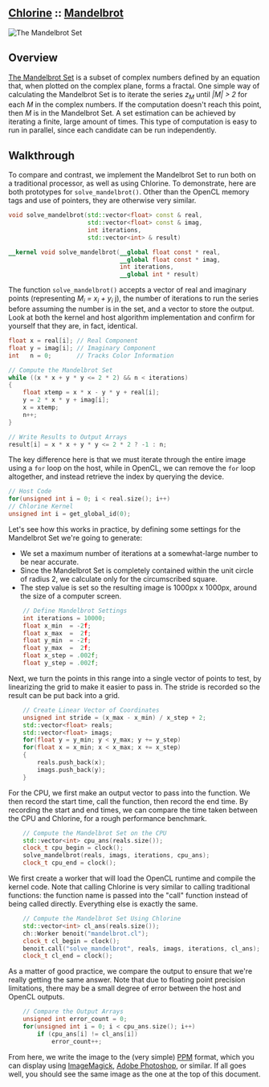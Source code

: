 ## [Chlorine](https://github.com/Polytonic/) :: [Mandelbrot](https://github.com/Polytonic/Chlorine/tree/master/examples/mandelbrot)
![The Mandelbrot Set](http://i.imgur.com/Y0ZIvgV.png)

## Overview
[The Mandelbrot Set](http://en.wikipedia.org/wiki/mandelbrot_set) is a subset of complex numbers defined by an equation that, when plotted on the complex plane, forms a fractal. One simple way of calculating the Mandelbrot Set is to iterate the series *z<sub>M</sub>* until *|M| > 2* for each *M* in the complex numbers.  If the computation doesn't reach this point, then *M* is in the Mandelbrot Set. A set estimation can be achieved by iterating a finite, large amount of times. This type of computation is easy to run in parallel, since each candidate can be run independently.

## Walkthrough
To compare and contrast, we implement the Mandelbrot Set to run both on a traditional processor, as well as using Chlorine. To demonstrate, here are both prototypes for `solve_mandelbrot()`. Other than the OpenCL memory tags and use of pointers, they are otherwise very similar.

```c++
void solve_mandelbrot(std::vector<float> const & real,
                      std::vector<float> const & imag,
                      int iterations,
                      std::vector<int> & result)
```
```opencl
__kernel void solve_mandelbrot(__global float const * real,
                               __global float const * imag,
                               int iterations,
                               __global int * result)
```


The function `solve_mandelbrot()` accepts a vector of real and imaginary points (representing *M<sub>i</sub> = x<sub>i</sub> + y<sub>i</sub>* j), the number of iterations to run the series before assuming the number is in the set, and a vector to store the output. Look at both the kernel and host algorithm implementation and confirm for yourself that they are, in fact, identical.

```c++
float x = real[i]; // Real Component
float y = imag[i]; // Imaginary Component
int   n = 0;       // Tracks Color Information

// Compute the Mandelbrot Set
while ((x * x + y * y <= 2 * 2) && n < iterations)
{
    float xtemp = x * x - y * y + real[i];
    y = 2 * x * y + imag[i];
    x = xtemp;
    n++;
}

// Write Results to Output Arrays
result[i] = x * x + y * y <= 2 * 2 ? -1 : n;
```

The key difference here is that we must iterate through the entire image using a `for` loop on the host, while in OpenCL, we can remove the `for` loop altogether, and instead retrieve the index by querying the device.

```c++
// Host Code
for(unsigned int i = 0; i < real.size(); i++)
// Chlorine Kernel
unsigned int i = get_global_id(0);
```
Let's see how this works in practice, by defining some settings for the Mandelbrot Set we're going to generate:

- We set a maximum number of iterations at a somewhat-large number to be near accurate.
- Since the Mandelbrot Set is completely contained within the unit circle of radius 2, we calculate only for the circumscribed square.
- The step value is set so the resulting image is 1000px x 1000px, around the size of a computer screen.

```c++
    // Define Mandelbrot Settings
    int iterations = 10000;
    float x_min  = -2f;
    float x_max  =  2f;
    float y_min  = -2f;
    float y_max  =  2f;
    float x_step = .002f;
    float y_step = .002f;
```

Next, we turn the points in this range into a single vector of points to test, by linearizing the grid to make it easier to pass in. The stride is recorded so the result can be put back into a grid.

```cpp
    // Create Linear Vector of Coordinates
    unsigned int stride = (x_max - x_min) / x_step + 2;
    std::vector<float> reals;
    std::vector<float> imags;
    for(float y = y_min; y < y_max; y += y_step)
    for(float x = x_min; x < x_max; x += x_step)
    {
        reals.push_back(x);
        imags.push_back(y);
    }
```

For the CPU, we first make an output vector to pass into the function. We then record the start time, call the function, then record the end time. By recording the start and end times, we can compare the time taken between the CPU and Chlorine, for a rough performance benchmark.

```cpp
    // Compute the Mandelbrot Set on the CPU
    std::vector<int> cpu_ans(reals.size());
    clock_t cpu_begin = clock();
    solve_mandelbrot(reals, imags, iterations, cpu_ans);
    clock_t cpu_end = clock();
```

We first create a worker that will load the OpenCL runtime and compile the kernel code. Note that calling Chlorine is very similar to calling traditional functions: the function name is passed into the "call" function instead of being called directly. Everything else is exactly the same.

```cpp
    // Compute the Mandelbrot Set Using Chlorine
    std::vector<int> cl_ans(reals.size());
    ch::Worker benoit("mandelbrot.cl");
    clock_t cl_begin = clock();
    benoit.call("solve_mandelbrot", reals, imags, iterations, cl_ans);
    clock_t cl_end = clock();
```

As a matter of good practice, we compare the output to ensure that we're really getting the same answer. Note that due to floating point precision limitations, there may be a small degree of error between the host and OpenCL outputs.

```cpp
    // Compare the Output Arrays
    unsigned int error_count = 0;
    for(unsigned int i = 0; i < cpu_ans.size(); i++)
        if (cpu_ans[i] != cl_ans[i])
            error_count++;
```

From here, we write the image to the (very simple) [PPM](http://en.wikipedia.org/wiki/Netpbm_format) format, which you can display using [ImageMagick](http://www.imagemagick.org/), [Adobe Photoshop](www.adobe.com/products/photoshop.html), or similar. If all goes well, you should see the same image as the one at the top of this document.
